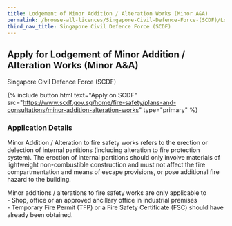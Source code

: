 ```yaml
---
title: Lodgement of Minor Addition / Alteration Works (Minor A&A)
permalink: /browse-all-licences/Singapore-Civil-Defence-Force-(SCDF)/Lodgement-of-Minor-Addition---Alteration-Works-(Minor-A&A)
third_nav_title: Singapore Civil Defence Force (SCDF)
---
```


## Apply for Lodgement of Minor Addition / Alteration Works (Minor A&A)

Singapore Civil Defence Force (SCDF)

{% include button.html text="Apply on SCDF" src="https://www.scdf.gov.sg/home/fire-safety/plans-and-consultations/minor-addition-alteration-works" type="primary" %}

<H3>Application Details</H3>

<p>Minor Addition / Alteration to fire safety works refers to the erection or delection of internal partitions (including alteration to fire protection system). The erection of internal partitions should only involve materials of lightweight non-combustible construction and must not affect the fire compartmentation and means of escape provisions, or pose additional fire hazard to the building.</p>
<p>Minor additions / alterations to fire safety works are only applicable to<br />- Shop, office or an approved ancillary office in industrial premises<br />- Temporary Fire Permit (TFP) or a Fire Safety Certificate (FSC) should have already been obtained.</p>

